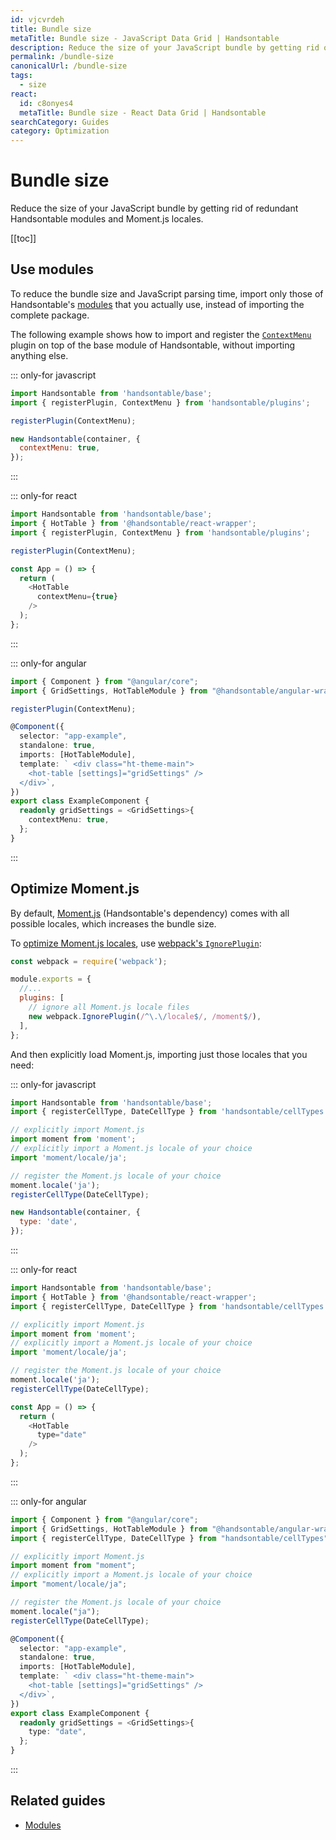 ```yaml
---
id: vjcvrdeh
title: Bundle size
metaTitle: Bundle size - JavaScript Data Grid | Handsontable
description: Reduce the size of your JavaScript bundle by getting rid of redundant Handsontable modules and Moment.js locales.
permalink: /bundle-size
canonicalUrl: /bundle-size
tags:
  - size
react:
  id: c8onyes4
  metaTitle: Bundle size - React Data Grid | Handsontable
searchCategory: Guides
category: Optimization
---
```


# Bundle size

Reduce the size of your JavaScript bundle by getting rid of redundant Handsontable modules and Moment.js locales.

[[toc]]

## Use modules

To reduce the bundle size and JavaScript parsing time, import only those of Handsontable's [modules](@/guides/tools-and-building/modules/modules.md) that you actually use, instead of importing the complete package.

The following example shows how to import and register the [`ContextMenu`](@/api/contextMenu.md) plugin on top of the base module of Handsontable, without importing anything else.

::: only-for javascript

```js
import Handsontable from 'handsontable/base';
import { registerPlugin, ContextMenu } from 'handsontable/plugins';

registerPlugin(ContextMenu);

new Handsontable(container, {
  contextMenu: true,
});
```

:::

::: only-for react

```js
import Handsontable from 'handsontable/base';
import { HotTable } from '@handsontable/react-wrapper';
import { registerPlugin, ContextMenu } from 'handsontable/plugins';

registerPlugin(ContextMenu);

const App = () => {
  return (
    <HotTable
      contextMenu={true}
    />
  );
};
```

:::

::: only-for angular

```ts
import { Component } from "@angular/core";
import { GridSettings, HotTableModule } from "@handsontable/angular-wrapper";

registerPlugin(ContextMenu);

@Component({
  selector: "app-example",
  standalone: true,
  imports: [HotTableModule],
  template: ` <div class="ht-theme-main">
    <hot-table [settings]="gridSettings" />
  </div>`,
})
export class ExampleComponent {
  readonly gridSettings = <GridSettings>{
    contextMenu: true,
  };
}
```

:::

## Optimize Moment.js

By default, [Moment.js](https://momentjs.com/) (Handsontable's dependency) comes with all possible locales, which increases the bundle size.

To [optimize Moment.js locales](https://github.com/jmblog/how-to-optimize-momentjs-with-webpack), use [webpack's `IgnorePlugin`](https://webpack.js.org/plugins/ignore-plugin/):

```js
const webpack = require('webpack');

module.exports = {
  //...
  plugins: [
    // ignore all Moment.js locale files
    new webpack.IgnorePlugin(/^\.\/locale$/, /moment$/),
  ],
};
```

And then explicitly load Moment.js, importing just those locales that you need:

::: only-for javascript

```js
import Handsontable from 'handsontable/base';
import { registerCellType, DateCellType } from 'handsontable/cellTypes';

// explicitly import Moment.js
import moment from 'moment';
// explicitly import a Moment.js locale of your choice
import 'moment/locale/ja';

// register the Moment.js locale of your choice
moment.locale('ja');
registerCellType(DateCellType);

new Handsontable(container, {
  type: 'date',
});
```

:::

::: only-for react

```js
import Handsontable from 'handsontable/base';
import { HotTable } from '@handsontable/react-wrapper';
import { registerCellType, DateCellType } from 'handsontable/cellTypes';

// explicitly import Moment.js
import moment from 'moment';
// explicitly import a Moment.js locale of your choice
import 'moment/locale/ja';

// register the Moment.js locale of your choice
moment.locale('ja');
registerCellType(DateCellType);

const App = () => {
  return (
    <HotTable
      type="date"
    />
  );
};
```

:::

::: only-for angular

```ts
import { Component } from "@angular/core";
import { GridSettings, HotTableModule } from "@handsontable/angular-wrapper";
import { registerCellType, DateCellType } from "handsontable/cellTypes";

// explicitly import Moment.js
import moment from "moment";
// explicitly import a Moment.js locale of your choice
import "moment/locale/ja";

// register the Moment.js locale of your choice
moment.locale("ja");
registerCellType(DateCellType);

@Component({
  selector: "app-example",
  standalone: true,
  imports: [HotTableModule],
  template: ` <div class="ht-theme-main">
    <hot-table [settings]="gridSettings" />
  </div>`,
})
export class ExampleComponent {
  readonly gridSettings = <GridSettings>{
    type: "date",
  };
}
```

:::

## Related guides

- [Modules](@/guides/tools-and-building/modules/modules.md)
